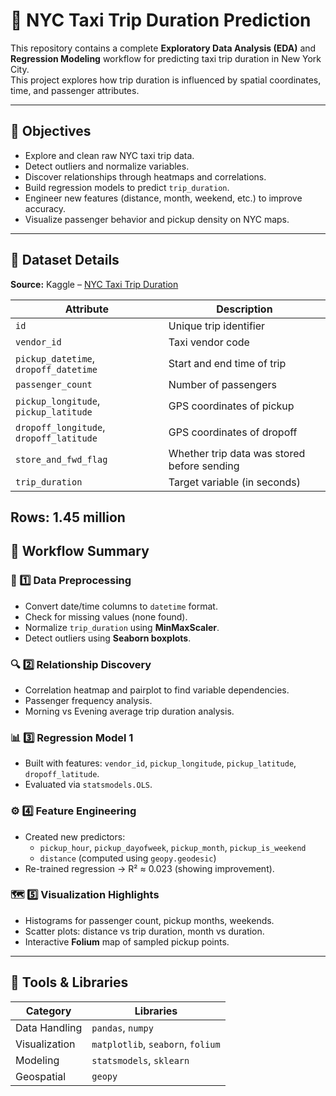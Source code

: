 # 🚕 NYC Taxi Trip Duration Prediction 

This repository contains a complete **Exploratory Data Analysis (EDA)** and **Regression Modeling** workflow for predicting taxi trip duration in New York City.  
This project explores how trip duration is influenced by spatial coordinates, time, and passenger attributes.

---

## 🧩 Objectives
- Explore and clean raw NYC taxi trip data.
- Detect outliers and normalize variables.
- Discover relationships through heatmaps and correlations.
- Build regression models to predict `trip_duration`.
- Engineer new features (distance, month, weekend, etc.) to improve accuracy.
- Visualize passenger behavior and pickup density on NYC maps.

---

## 🧠 Dataset Details

**Source:** Kaggle – [NYC Taxi Trip Duration](https://www.kaggle.com/competitions/nyc-taxi-trip-duration)

| Attribute | Description |
|------------|-------------|
| `id` | Unique trip identifier |
| `vendor_id` | Taxi vendor code |
| `pickup_datetime`, `dropoff_datetime` | Start and end time of trip |
| `passenger_count` | Number of passengers |
| `pickup_longitude`, `pickup_latitude` | GPS coordinates of pickup |
| `dropoff_longitude`, `dropoff_latitude` | GPS coordinates of dropoff |
| `store_and_fwd_flag` | Whether trip data was stored before sending |
| `trip_duration` | Target variable (in seconds) |

**Rows:** 1.45 million  
---

## 🧮 Workflow Summary

### 🧱 1️⃣ Data Preprocessing
- Convert date/time columns to `datetime` format.
- Check for missing values (none found).
- Normalize `trip_duration` using **MinMaxScaler**.
- Detect outliers using **Seaborn boxplots**.

### 🔍 2️⃣ Relationship Discovery
- Correlation heatmap and pairplot to find variable dependencies.
- Passenger frequency analysis.
- Morning vs Evening average trip duration analysis.

### 📊 3️⃣ Regression Model 1
- Built with features: `vendor_id`, `pickup_longitude`, `pickup_latitude`, `dropoff_latitude`.
- Evaluated via `statsmodels.OLS`.

### ⚙️ 4️⃣ Feature Engineering
- Created new predictors:
  - `pickup_hour`, `pickup_dayofweek`, `pickup_month`, `pickup_is_weekend`
  - `distance` (computed using `geopy.geodesic`)
- Re-trained regression → R² ≈ 0.023 (showing improvement).

### 🗺️ 5️⃣ Visualization Highlights
- Histograms for passenger count, pickup months, weekends.
- Scatter plots: distance vs trip duration, month vs duration.
- Interactive **Folium** map of sampled pickup points.

---

## 🧰 Tools & Libraries
| Category | Libraries |
|-----------|------------|
| Data Handling | `pandas`, `numpy` |
| Visualization | `matplotlib`, `seaborn`, `folium` |
| Modeling | `statsmodels`, `sklearn` |
| Geospatial | `geopy` |

